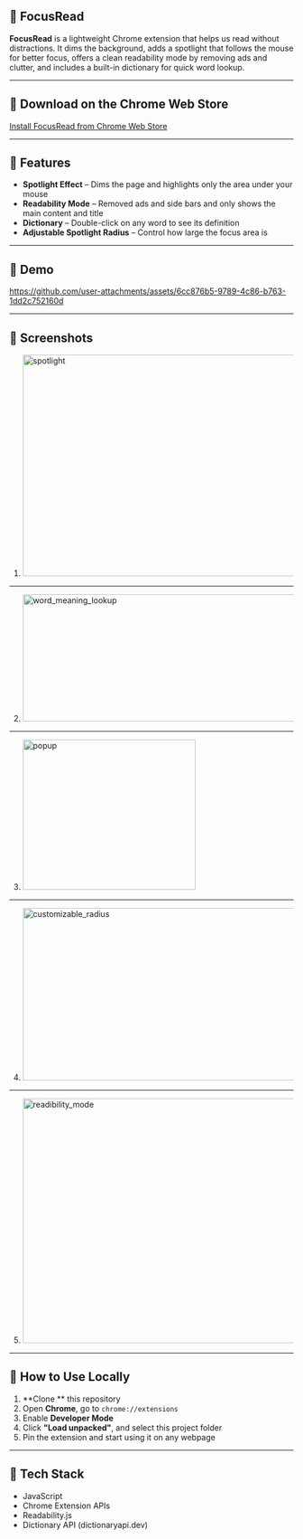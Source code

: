## 📌 FocusRead

**FocusRead** is a lightweight Chrome extension that helps us read without distractions. It dims the background, adds a spotlight that follows the mouse for better focus, offers a clean readability mode by removing ads and clutter, and includes a built-in dictionary for quick word lookup.

---

## 📌 Download on the Chrome Web Store
[Install FocusRead from Chrome Web Store](https://chromewebstore.google.com/detail/focusreader/ipllnheceanemgiiifbjfppehoiimcgl)

---

## 📌 Features

-  **Spotlight Effect** – Dims the page and highlights only the area under your mouse
-  **Readability Mode** – Removed ads and side bars and only shows the main content and title
-  **Dictionary** – Double-click on any word to see its definition
-  **Adjustable Spotlight Radius** – Control how large the focus area is

---

## 📌 Demo

https://github.com/user-attachments/assets/6cc876b5-9789-4c86-b763-1dd2c752160d

---

## 📌 Screenshots

1) <img width="668" height="392" alt="spotlight" src="https://github.com/user-attachments/assets/bf2fcf82-4032-4263-9392-bded0cae9359" />

---

2) <img width="498" height="225" alt="word_meaning_lookup" src="https://github.com/user-attachments/assets/2ca5c878-fb36-4de1-9221-f8d1c4a25ff3" />
---

3) <img width="306" height="266" alt="popup" src="https://github.com/user-attachments/assets/c0397f9f-26bc-4d6c-b6b0-2a8181cbdfa4" />
---

4) <img width="490" height="305" alt="customizable_radius" src="https://github.com/user-attachments/assets/983aa9f2-1ef7-4528-baf4-1afd81ae1a18" />
---


5) <img width="820" height="433" alt="readibility_mode" src="https://github.com/user-attachments/assets/b3507c1d-94b0-4ac7-8a01-0c78d569aab8" />



---

## 📌 How to Use Locally

1. **Clone ** this repository
2. Open **Chrome**, go to `chrome://extensions`
3. Enable **Developer Mode** 
4. Click **"Load unpacked"**, and select this project folder
5. Pin the extension and start using it on any webpage

---

## 📌 Tech Stack

- JavaScript
- Chrome Extension APIs
- Readability.js
- Dictionary API (dictionaryapi.dev)
